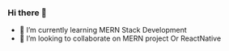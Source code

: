 ### Hi there 👋

- 🌱 I’m currently learning MERN Stack Development
- 👯 I’m looking to collaborate on MERN project Or ReactNative


